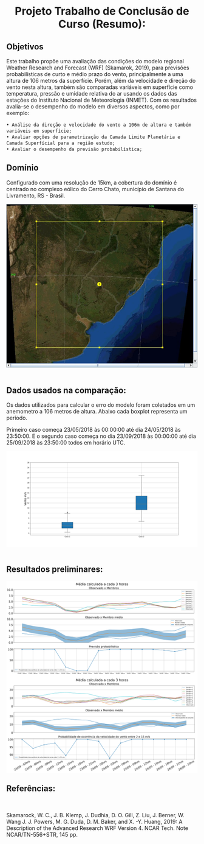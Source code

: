 <h1 align=center>Projeto Trabalho de Conclusão de Curso (Resumo):</h1>


<h2>Objetivos</h2>

<p>Este trabalho propõe uma avaliação das condições do modelo regional Weather Research and Forecast (WRF) (Skamarok, 2019), para previsões probabilísticas de curto e médio prazo do vento, principalmente a uma altura de 106 metros da superfície. Porém, além da velocidade e direção do vento nesta altura, também são comparadas variáveis em superfície como temperatura, pressão e umidade relativa do ar usando os dados das estações do Instituto Nacional de Meteorologia (INMET). Com os resultados avalia-se o desempenho do modelo em diversos aspectos, como por exemplo:</p>

    • Análise da direção e velocidade do vento a 106m de altura e também variáveis em superfície;
    • Avaliar opções de parametrização da Camada Limite Planetária e Camada Superfícial para a região estudo;
    • Avaliar o desempenho da previsão probabilística;



<h2>Domínio</h2>
<p>Configurado com uma resolução de 15km, a cobertura do domínio é centrado no complexo eólico do Cerro Chato, município de Santana do Livramento, RS - Brasil.</p>
<img align=center src="https://github.com/lucasdmarten/tcc/blob/master/tcc/imgs/dominio/projection.jpg?raw=true">

<br>
<br>

<h2>Dados usados na comparação:</h2>

<p>Os dados utilizados para calcular o erro do modelo foram coletados em um anemometro a 106 metros de altura. Abaixo cada boxplot representa um período.</p>
<p> Primeiro caso começa 23/05/2018 às 00:00:00 até dia 24/05/2018 às 23:50:00. E o segundo caso começa no dia 23/09/2018 às 00:00:00 até dia 25/09/2018 às 23:50:00 todos em horário UTC.</p>

<img align=center src="https://github.com/lucasdmarten/tcc/blob/master/img_resultados/boxplot_caso_1e2.png?raw=true">

<br>
<br>


<h2>Resultados preliminares:</h2>





<img align=center src="https://github.com/lucasdmarten/tcc/blob/master/img_resultados/painel_analise_ensemble.png?raw=true">

<img align=center src="https://github.com/lucasdmarten/tcc/blob/master/img_resultados/painel_analise_ensemble_caso2.png?raw=true">


<h2>Referências:</h2>
<br>

<p> Skamarock, W. C., J. B. Klemp, J. Dudhia, D. O. Gill, Z. Liu, J. Berner, W. Wang J. J. Powers, M. G. Duda, D. M. Baker, and X. -Y. Huang, 2019: A Description of the Advanced Research WRF Version 4. NCAR Tech. Note NCAR/TN-556+STR, 145 pp. </p>